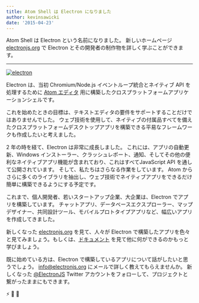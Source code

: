 ```yaml
---
title: Atom Shell は Electron になりました
author: kevinsawicki
date: '2015-04-23'
---
```


Atom Shell は Electron という名前になりました。 新しいホームページ [electronjs.org][electron] で Electron とその開発者の制作物を詳しく学ぶことができます。

---

[![electron](https://cloud.githubusercontent.com/assets/671378/7396651/b7fae482-ee57-11e4-97a2-053515654c75.png)][electron]

Electron は、当初 Chromium/Node.js イベントループ統合とネイティブ API を処理するために [Atom エディタ][atom] 用に構築したクロスプラットフォームアプリケーションシェルです。

これを始めたときの目標は、テキストエディタの要件をサポートすることだけではありませんでした。 ウェブ技術を使用して、ネイティブの付属品すべてを備えたクロスプラットフォームデスクトップアプリを構築できる平易なフレームワークも作成したいと考えました。

2 年の時を経て、Electron は非常に成長しました。 これには、アプリの自動更新、Windows インストーラー、クラッシュレポート、通知、そしてその他の便利なネイティブアプリ機能が含まれており、これはすべてJavaScript API を通して公開されています。 そして、私たちはさらなる作業をしています。 Atom からさらに多くのライブラリを抽出し、ウェブ技術でネイティブアプリをできるだけ簡単に構築できるようにする予定です。

これまで、個人開発者、若いスタートアップ企業、大企業は、Electron でアプリを構築しています。 チャットアプリ、データベースエクスプローラー、マップデザイナー、共同設計ツール、モバイルプロトタイプアプリなど、幅広いアプリを作成してきました。

新しくなった [electronjs.org][electron] を見て、人々が Electron で構築したアプリを色々と見てみましょう。もしくは、[ドキュメント][docs] を見て他に何ができるのかもっと学びましょう。

既に始めている方は、Electron で構築しているアプリについて話がしたいと思うでしょう。 [info@electronjs.org](mailto:info@electronjs.org?Subject=Electron) にメールで詳しく教えてもらえませんか。 新しくなった [@ElectronJS](https://twitter.com/electronjs) Twitter アカウントをフォローして、プロジェクトと繋がったままにもできます。

:zap: :blue_heart: :electric_plug:

[atom]: https://atom.io
[docs]: https://github.com/electron/electron/tree/main/docs#readme
[electron]: https://electronjs.org
[electron]: https://electronjs.org
